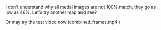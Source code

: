 I don't understand why all medal images are not 100% match, they go as low as 46%. Let's try another map and see?

Or may try the test video now (combined_frames.mp4       ) 